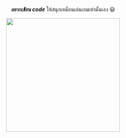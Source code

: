 <div align="center">
  <p><i><b>อยากเขียน code</b></i> ให้สนุกเหมือนเล่นเกมเท่านั้นเอง 😃</p>
  <p>
    <img width="300" height="300" src="https://media0.giphy.com/media/VSyMFk2ZAhwZy/giphy.gif?cid=790b76114437e4cdde7d0b8e2d904a6988f8c1d74ba82a7a&rid=giphy.gif&ct=g">
  </p>
</div>
